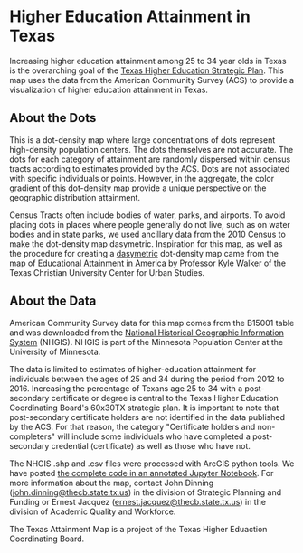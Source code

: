 # Higher Education Attainment in Texas

Increasing higher education attainment among 25 to 34 year olds in Texas is the overarching goal of the [Texas Higher Education Strategic Plan](http://www.thecb.state.tx.us/reports/PDF/9306.PDF?CFID=60695804&CFTOKEN=82931909). This map uses the data from the American Community Survey (ACS) to provide a visualization of higher education attainment in Texas.

## About the Dots
This is a dot-density map where large concentrations of dots represent high-density population centers. The dots themselves are not accurate. The dots for each category of attainment are randomly dispersed within census tracts according to estimates provided by the ACS. Dots are not associated with specific individuals or points. However, in the aggregate, the color gradient of this dot-density map provide a unique perspective on the geographic distribution attainment.
 
Census Tracts often include bodies of water, parks, and airports. To avoid placing dots in places where people generally do not live, such as on water bodies and in state parks, we used ancillary data from the 2010 Census to make the dot-density map dasymetric. Inspiration for this map, as well as the procedure for creating a [dasymetric](https://www.e-education.psu.edu/geog486/node/1866) dot-density map came from the map of [Educational Attainment in America](http://personal.tcu.edu/kylewalker/maps/education/#12/37.7536/-122.4473) by Professor Kyle Walker of the Texas Christian University Center for Urban Studies.
 
## About the Data
American Community Survey data for this map comes from the B15001 table and was downloaded from the [National Historical Geographic Information System](https://www.nhgis.org/) (NHGIS). NHGIS is part of the Minnesota Population Center at the University of Minnesota.
 
The data is limited to estimates of higher-education attainment for individuals between the ages of 25 and 34 during the period from 2012 to 2016. Increasing the percentage of Texans age 25 to 34 with a post-secondary certificate or degree is central to the Texas Higher Education Coordinating Board's 60x30TX strategic plan. It is important to note that post-secondary certificate holders are not identified in the data published by the ACS. For that reason, the category "Certificate holders and non-completers" will include some individuals who have completed a post-secondary credential (certificate) as well as those who have not.
 
The NHGIS .shp and .csv files were processed with ArcGIS python tools. We have posted [the complete code in an annotated Jupyter Notebook](https://www1.thecb.state.tx.us/map/attainment/Resources/Texas_Attainment_Map_Jupyter_Notebook.html). For more information about the map, contact John Dinning (john.dinning@thecb.state.tx.us) in the division of Strategic Planning and Funding or Ernest Jacquez (ernest.jacquez@thecb.state.tx.us) in the division of Academic Quality and Workforce.

The Texas Attainment Map is a project of the Texas Higher Eduaction Coordinating Board.